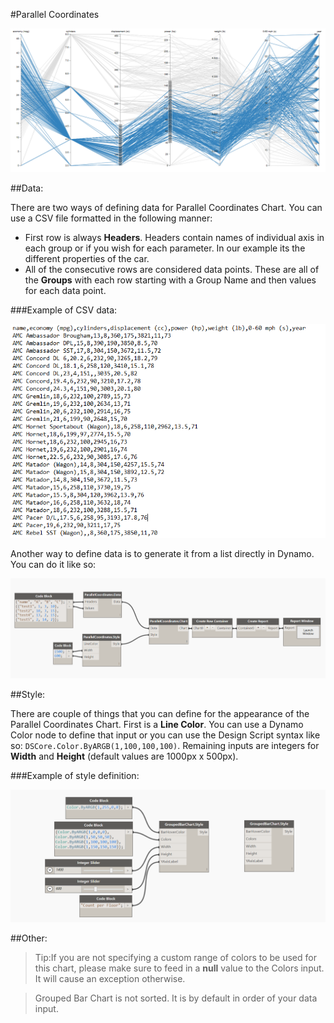 #Parallel Coordinates

![](parallelCoordinates/pcImage.PNG)

##Data:

There are two ways of defining data for Parallel Coordinates Chart. You can use a CSV file formatted in the following manner: 

* First row is always <b>Headers</b>. Headers contain names of individual axis in each group or if you wish for each parameter. In our example its the different properties of the car.
* All of the consecutive rows are considered data points. These are all of the <b>Groups</b> with each row starting with a Group Name and then values for each data point. 

###Example of CSV data:

![](parallelCoordinates/pcData.PNG)

Another way to define data is to generate it from a list directly in Dynamo. You can do it like so: 

![](parallelCoordinates/pcDataManual.PNG)

##Style:

There are couple of things that you can define for the appearance of the Parallel Coordinates Chart. First is a <b>Line Color</b>. You can use a Dynamo Color node to define that input or you can use the Design Script syntax like so: `DSCore.Color.ByARGB(1,100,100,100)`. Remaining inputs are integers for <b>Width</b> and <b>Height</b> (default values are 1000px x 500px). 

###Example of style definition:

![](groupedBarChart/groupedBarChartStyle.PNG)

##Other:

<blockquote>
Tip:If you are not specifying a custom range of colors to be used for this chart, please make sure to feed in a <b>null</b> value to the Colors input. It will cause an exception otherwise. 
</blockquote>

<blockquote>
Grouped Bar Chart is not sorted. It is by default in order of your data input. 
</blockquote>
